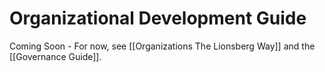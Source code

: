 # Organizational Development Guide
Coming Soon - For now, see [[Organizations The Lionsberg Way]] and the [[Governance Guide]]. 
